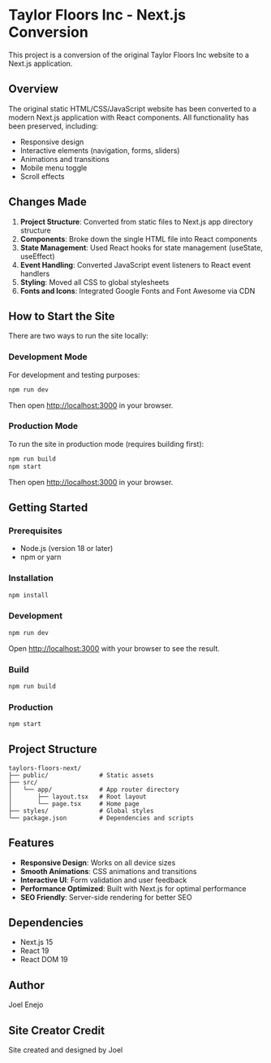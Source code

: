 # Taylor Floors Inc - Next.js Conversion

This project is a conversion of the original Taylor Floors Inc website to a Next.js application.

## Overview

The original static HTML/CSS/JavaScript website has been converted to a modern Next.js application with React components. All functionality has been preserved, including:

- Responsive design
- Interactive elements (navigation, forms, sliders)
- Animations and transitions
- Mobile menu toggle
- Scroll effects

## Changes Made

1. **Project Structure**: Converted from static files to Next.js app directory structure
2. **Components**: Broke down the single HTML file into React components
3. **State Management**: Used React hooks for state management (useState, useEffect)
4. **Event Handling**: Converted JavaScript event listeners to React event handlers
5. **Styling**: Moved all CSS to global stylesheets
6. **Fonts and Icons**: Integrated Google Fonts and Font Awesome via CDN

## How to Start the Site

There are two ways to run the site locally:

### Development Mode

For development and testing purposes:
```bash
npm run dev
```
Then open [http://localhost:3000](http://localhost:3000) in your browser.

### Production Mode

To run the site in production mode (requires building first):
```bash
npm run build
npm start
```
Then open [http://localhost:3000](http://localhost:3000) in your browser.

## Getting Started

### Prerequisites

- Node.js (version 18 or later)
- npm or yarn

### Installation

```bash
npm install
```

### Development

```bash
npm run dev
```

Open [http://localhost:3000](http://localhost:3000) with your browser to see the result.

### Build

```bash
npm run build
```

### Production

```bash
npm start
```

## Project Structure

```
taylors-floors-next/
├── public/              # Static assets
├── src/
│   └── app/             # App router directory
│       ├── layout.tsx   # Root layout
│       └── page.tsx     # Home page
├── styles/              # Global styles
└── package.json         # Dependencies and scripts
```

## Features

- **Responsive Design**: Works on all device sizes
- **Smooth Animations**: CSS animations and transitions
- **Interactive UI**: Form validation and user feedback
- **Performance Optimized**: Built with Next.js for optimal performance
- **SEO Friendly**: Server-side rendering for better SEO

## Dependencies

- Next.js 15
- React 19
- React DOM 19

## Author

Joel Enejo

## Site Creator Credit

Site created and designed by Joel